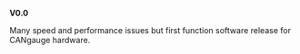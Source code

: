 **V0.0**

Many speed and performance issues but first function software release for CANgauge hardware.
